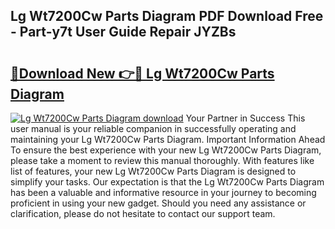 ## Lg Wt7200Cw Parts Diagram PDF Download Free - Part-y7t User Guide Repair JYZBs

# <h2><a href="http://dfsxw4o.blite.top/?on=Lg+Wt7200Cw+Parts+Diagram">🔗Download New 👉🔴 Lg Wt7200Cw Parts Diagram</a></h2>

[![Lg Wt7200Cw Parts Diagram download](https://i.imgur.com/lujVjoI.png)](http://dfsxw4o.blite.top/?on=Lg+Wt7200Cw+Parts+Diagram)
Your Partner in Success This user manual is your reliable companion in successfully operating and maintaining your Lg Wt7200Cw Parts Diagram. Important Information Ahead To ensure the best experience with your new Lg Wt7200Cw Parts Diagram, please take a moment to review this manual thoroughly. With features like list of features, your new Lg Wt7200Cw Parts Diagram is designed to simplify your tasks. Our expectation is that the Lg Wt7200Cw Parts Diagram has been a valuable and informative resource in your journey to becoming proficient in using your new gadget. Should you need any assistance or clarification, please do not hesitate to contact our support team.
